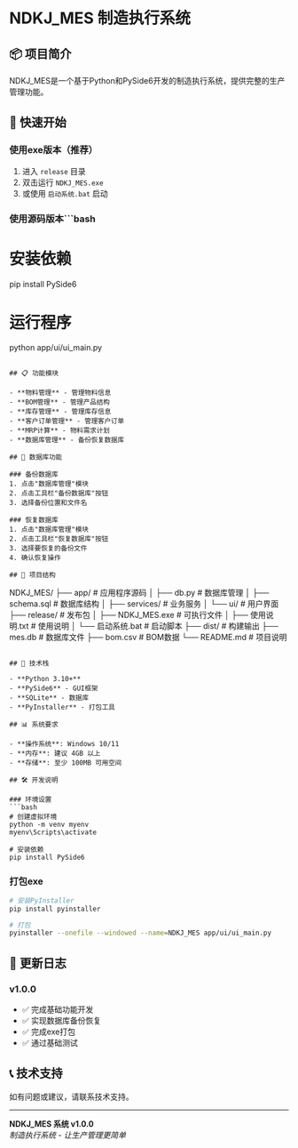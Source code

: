 # NDKJ_MES 制造执行系统

## 📦 项目简介

NDKJ_MES是一个基于Python和PySide6开发的制造执行系统，提供完整的生产管理功能。

## 🚀 快速开始

### 使用exe版本（推荐）
1. 进入 `release` 目录
2. 双击运行 `NDKJ_MES.exe`
3. 或使用 `启动系统.bat` 启动

### 使用源码版本```bash
# 安装依赖
pip install PySide6

# 运行程序
python app/ui/ui_main.py
```

## 📋 功能模块

- **物料管理** - 管理物料信息
- **BOM管理** - 管理产品结构
- **库存管理** - 管理库存信息
- **客户订单管理** - 管理客户订单
- **MRP计算** - 物料需求计划
- **数据库管理** - 备份恢复数据库

## 💾 数据库功能

### 备份数据库
1. 点击"数据库管理"模块
2. 点击工具栏"备份数据库"按钮
3. 选择备份位置和文件名

### 恢复数据库
1. 点击"数据库管理"模块
2. 点击工具栏"恢复数据库"按钮
3. 选择要恢复的备份文件
4. 确认恢复操作

## 📁 项目结构

```
NDKJ_MES/
├── app/                    # 应用程序源码
│   ├── db.py              # 数据库管理
│   ├── schema.sql         # 数据库结构
│   ├── services/          # 业务服务
│   └── ui/                # 用户界面
├── release/               # 发布包
│   ├── NDKJ_MES.exe       # 可执行文件
│   ├── 使用说明.txt       # 使用说明
│   └── 启动系统.bat       # 启动脚本
├── dist/                  # 构建输出
├── mes.db                 # 数据库文件
├── bom.csv                # BOM数据
└── README.md              # 项目说明
```

## 🔧 技术栈

- **Python 3.10+**
- **PySide6** - GUI框架
- **SQLite** - 数据库
- **PyInstaller** - 打包工具

## 📊 系统要求

- **操作系统**: Windows 10/11
- **内存**: 建议 4GB 以上
- **存储**: 至少 100MB 可用空间

## 🛠️ 开发说明

### 环境设置
```bash
# 创建虚拟环境
python -m venv myenv
myenv\Scripts\activate

# 安装依赖
pip install PySide6
```

### 打包exe
```bash
# 安装PyInstaller
pip install pyinstaller

# 打包
pyinstaller --onefile --windowed --name=NDKJ_MES app/ui/ui_main.py
```

## 📝 更新日志

### v1.0.0
- ✅ 完成基础功能开发
- ✅ 实现数据库备份恢复
- ✅ 完成exe打包
- ✅ 通过基础测试

## 📞 技术支持

如有问题或建议，请联系技术支持。

---

**NDKJ_MES 系统 v1.0.0**  
*制造执行系统 - 让生产管理更简单*
